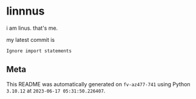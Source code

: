# linnnus

i am linus. that's me.

my latest commit is

```
Ignore import statements
```

## Meta

This README was automatically generated on `fv-az477-741` using Python
`3.10.12` at `2023-06-17 05:31:50.226407`.
